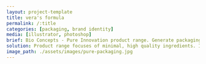 ```yaml
---
layout: project-template
title: vera's formula
permalink: /:title
categories: [packaging, brand identity]
media: [illustrator, photoshop]
brief: Bio Concepts - Pure Innovation product range. Generate packaging ideas for an international version of the label. Keep the original Pure Innovation logo. Keep the blue colour palette. Modernise and differentiate from the original label.
solution: Product range focuses of minimal, high quality ingredients. Ingredients are intended to enhance the qualities of each-other. A nod to the Australian packaging with the mosaic pattern. Keywords, Simple, pure, minimal, synergy, science.
image_path: ./assets/images/pure-packaging.jpg
---
```

